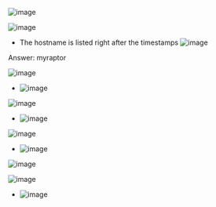 ![image](https://github.com/user-attachments/assets/11c2357e-c20e-48bf-982a-65a3dea9b652)

![image](https://github.com/user-attachments/assets/2ebebb16-023c-464e-820a-4694d79e2eff)
- The hostname is listed right after the timestamps
![image](https://github.com/user-attachments/assets/754d9be6-e1c8-474c-916f-0cc426fd1bc5)

Answer: myraptor

![image](https://github.com/user-attachments/assets/71c71e5d-bae1-411e-b20f-780189a6e5a7)
- ![image](https://github.com/user-attachments/assets/68911c46-5930-4271-acac-5ac77717ca5f)

![image](https://github.com/user-attachments/assets/407f5c92-d244-4764-b007-1787c92d2a45)
- ![image](https://github.com/user-attachments/assets/2c8254a7-0607-498c-85d0-5a48e31b1e53)

![image](https://github.com/user-attachments/assets/5e06d293-87d3-4894-aa4a-94d5ce2c7caa)
- ![image](https://github.com/user-attachments/assets/b1ccebd3-aff8-494c-a285-790b559af7e7)

![image](https://github.com/user-attachments/assets/6537a08e-665d-4ea3-aa68-b028aaf4d8f5)

![image](https://github.com/user-attachments/assets/c87d60b5-6e67-4483-bd2d-f83015c8db07)
- ![image](https://github.com/user-attachments/assets/b4616cb9-726f-4c02-8839-1c5fcb7701ea)
